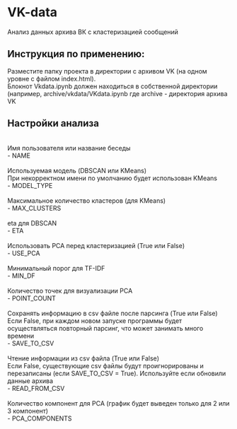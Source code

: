 # VK-data
Анализ данных архива ВК с кластеризацией сообщений

## Инструкция по применению:
Разместите папку проекта в директории с архивом VK (на одном уровне с файлом index.html).<br>
Блокнот Vkdata.ipynb должен находиться в собственной директории (например, archive/vkdata/VKdata.ipynb где archive - директория архива VK
<br>
## Настройки анализа
<br>
Имя пользователя или название беседы<br>
- NAME
<br><br>
Используемая модель (DBSCAN или KMeans)<br>
При некорректном имени по умолчанию будет использован KMeans<br>
- MODEL_TYPE
<br><br>
Максимальное количество кластеров (для KMeans)<br>
- MAX_CLUSTERS
<br><br>
eta для DBSCAN<br>
- ETA
<br><br>
Использовать PCA перед кластеризацией (True или False)<br>
- USE_PCA
<br><br>
Минимальный порог для TF-IDF<br>
- MIN_DF
<br><br>
Количество точек для визуализации PCA<br>
- POINT_COUNT
<br><br>
Сохранять информацию в csv файле после парсинга (True или False)<br>
Если False, при каждом новом запуске программы будет осуществляться повторный парсинг, что может занимать много времени<br>
- SAVE_TO_CSV
<br><br>
Чтение информации из csv файла (True или False)<br>
Если False, существующие csv файлы будут проигнорированы и перезаписаны (если SAVE_TO_CSV = True). Используйте если обновили данные архива<br>
- READ_FROM_CSV
<br><br>
Количество компонент для PCA (график будет выведен только для 2 или 3 компонент)<br>
- PCA_COMPONENTS
